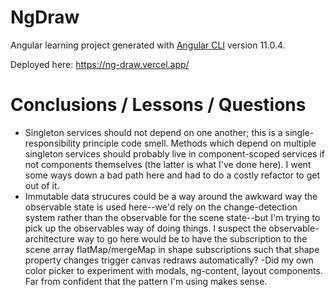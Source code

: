 # NgDraw

Angular learning project generated with [Angular CLI](https://github.com/angular/angular-cli) version 11.0.4.

Deployed here: https://ng-draw.vercel.app/


# Conclusions / Lessons / Questions

- Singleton services should not depend on one another; this is a single-responsibility principle code smell. Methods which depend on multiple singleton services should probably live in component-scoped services if not components themselves (the latter is what I've done here). I went some ways down a bad path here and had to do a costly refactor to get out of it.
- Immutable data strucures could be a way around the awkward way the observable state is used here--we'd rely on the change-detection system rather than the observable for the scene state--but I'm trying to pick up the observables way of doing things. I suspect the observable-architecture way to go here would be to have the subscription to the scene array flatMap/mergeMap in shape subscriptions such that shape property changes trigger canvas redraws automatically?
-Did my own color picker to experiment with modals, ng-content, layout components. Far from confident that the pattern I'm using makes sense.
